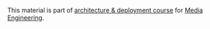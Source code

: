 This material is part of [architecture & deployment course](https://github.com/MediaComem/comem-archidep) for [Media Engineering](https://heig-vd.ch/formations/bachelor/filieres/ingenierie-des-medias).